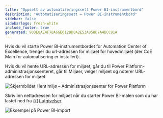 ```yaml
---
title: "Oppsett av automatiseringssett Power BI-instrumentbord"
description: "Automatiseringssett – Power BI-instrumentbord"
sidebar: false
sidebarlogo: fresh-white
include_footer: true
generated: 90DE8AE4F7BA66E6129D0A2E53A958D7A4BCC91A
---
```


Hvis du vil starte Power BI-instrumentbordet for Automation Center of Excellence, trenger du url-adressen for miljøet for hovedmiljøet (der CoE Main for automatisering er installert).

Hvis du vil hente URL-adressen for miljøet, går du til Power Platform-administrasjonssenteret, går til Miljøer, velger miljøet og noterer URL-adressen for miljøet:

![Skjermbildet Hent miljø – Administrasjonssenter for Power Platform](/images/get-environment.png)

Skriv inn nettadressen for miljøet når du starter Power BI-malen som du har lastet ned fra [{{<product-name>}} utgivelser](https://github.com/microsoft/powercat-automation-kit/releases)

![Eksempel på Power BI-import](/images/power-bi-import.png)
